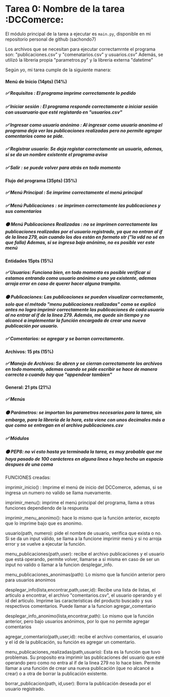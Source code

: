 # Tarea 0: Nombre de la tarea :DCComerce:

El módulo principal de la tarea a ejecutar es  ```main.py```, disponible en mi repositorio personal de github (sachondo7)

Los archivos que se necesitan para ejecutar correctamrnte el programa son: "publicaciones.csv" y "comenatarios.csv" y usuarios.csv"
Además, se utilizó la libreria propia "parametros.py" y la libreria externa "datetime"

Según yo, mi tarea cumple de la siguiente manera:
#### Menú de Inicio (14pts) (14%)
##### ✅ Requisitos : El programa imprime correctamente lo pedido 
##### ✅ Iniciar sesión : El programa responde correctamente a iniciar sesión con usuaruario que esté registardo en "usuarios.csv"
##### ✅ Ingresar como usuario anónimo : Al ingresar como usuario anonimo el programa deja ver las publicaciones realizadas pero no permite agregar comentarios como se pide. 
##### ✅ Registrar usuario: Se deja registar correctamente un usuario, ademas, si se da un nombre existente el programa avisa
##### ✅ Salir : se puede volver para atrás en todo momento 
#### Flujo del programa (35pts) (35%) 
##### ✅ Menú Principal : Se imprime correctamente el menú principal 
##### ✅ Menú Publicaciones : se imprimen correctamente las publicaciones y sus comentarios
##### 🟠 Menú Publicaciones Realizadas : no se imprimen correctamente las publicaciones realizadas por el usuario registrado, ya que no entran al if de la linea 279, aún cuando los dos están en formato str ("la vdd no sé en que falla) Ademas, si se ingresa bajo anónimo, no es posible ver este menú
#### Entidades 15pts (15%)
##### ✅ Usuarios: Funciona bien, en todo momento es posible verificar si estamos entrando como usuario anónimo o uno ya existente, ademas arroja error en caso de querer hacer alguna trampita. 
##### 🟠 Publicaciones: Las publicaciones se pueden visualizar correctamente, solo que el método "menu publicaciones realizadas" como se explicó antes no logra imprimir correctamente las publicaciones de cada usuario al no entrar al if de la linea 279. Además, me quede sin tiempo y no alcancé a implementar la función encargada de crear una nueva publicación por usuario. 
##### ✅ Comentarios: se agregar y se borran correctamente. 
#### Archivos: 15 pts (15%)
##### ✅ Manejo de Archivos: Se abren y se cierran correctamente los archivos en todo momento, ademas cuando se pide escribir se hace de manera correcta o cuando hay que "appendear tambien" 
#### General: 21 pts (21%)
##### ✅ Menús 
##### 🟠  Parámetros: se importan los parametros necesarios para la tarea, sin embargo, para la libreria de la hora, esta viene con unos decimales más a que como se entregan en el archivo publicaciones.csv
##### ✅ Módulos
##### 🟠 PEP8: no vi esto hasta ya terminada la tarea, es muy probable que me haya pasado de 100 carácteres en alguna linea o haya hecho un espacio despues de una coma


FUNCIONES creadas: 

imprimir_inicio()  : Imprime el menú de inicio del DCComerce, ademas, si se ingresa un numero no valido se llama nuevamente.

imprimir_menu(): imprime el menú principal del programa, llama a otras funciones dependiendo de la respuesta 

imprimir_menu_anonimo(): hace lo mismo que la función anterior, excepto que lo imprime bajo que es anonimo. 

usuario(path, numero): pide el  nombre de usuario, verifica que exista o no. Si se da un input válido, se llama a la funcione imprimir menú y si no arroja error y se vuelve a ejecutar la función. 

menu_publicaciones(path,user): recibe el archivo publicaciones y el usuario que está operando, permite volver, llamarse a si misma en caso de ser un input no valido o llamar a la funcion desplegar_info.

menu_publicaciones_anonimas(path): Lo mismo que la función anterior pero para usuarios anonimos

desplegar_info(lista,encontrar,path,user,id): Recibe una lista de listas, el articulo a encontrar, el archivo "comentarios.csv", el usuario operando y el id del articulo. Imprime las caracteristicas del producto buscado y sus respectivos comentarios. Puede llamar a la funcion agregar_comentario

desplegar_info_anonimo(lista,encontrar,path): Lo mismo que la función anterior, pero bajo usuarios anónimos, por lo que no permite agregar comentarios

agregar_comentario(path,user,id): recibe el archivo comentarios, el usuario y el id de la publicación, su función es agregar un comentario. 

menu_publicaciones_realizadas(path,usuario): Esta es la función que tuvo problemas. Su proposito era imprimir las publicaciones del usuario que esté operando pero como no entra al if de la linea 279 no lo hace bien. Permite llamar a una función de crear una nueva publicación (que no alcancé a crear) o a otra de borrar la publicación existente. 

borrar_publicacion(path, id,user): Borra la publicación deseada por el usuario registrado. 